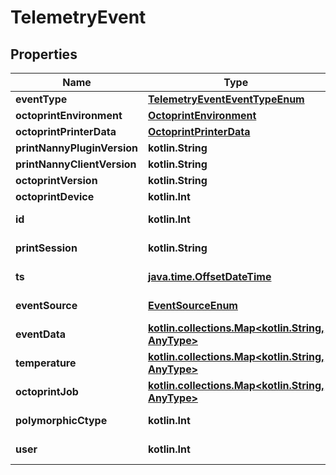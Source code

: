 
# TelemetryEvent

## Properties
Name | Type | Description | Notes
------------ | ------------- | ------------- | -------------
**eventType** | [**TelemetryEventEventTypeEnum**](TelemetryEventEventTypeEnum.md) |  | 
**octoprintEnvironment** | [**OctoprintEnvironment**](OctoprintEnvironment.md) |  | 
**octoprintPrinterData** | [**OctoprintPrinterData**](OctoprintPrinterData.md) |  | 
**printNannyPluginVersion** | **kotlin.String** |  | 
**printNannyClientVersion** | **kotlin.String** |  | 
**octoprintVersion** | **kotlin.String** |  | 
**octoprintDevice** | **kotlin.Int** |  | 
**id** | **kotlin.Int** |  |  [optional] [readonly]
**printSession** | **kotlin.String** |  |  [optional] [readonly]
**ts** | [**java.time.OffsetDateTime**](java.time.OffsetDateTime.md) |  |  [optional] [readonly]
**eventSource** | [**EventSourceEnum**](EventSourceEnum.md) |  |  [optional] [readonly]
**eventData** | [**kotlin.collections.Map&lt;kotlin.String, AnyType&gt;**](AnyType.md) |  |  [optional]
**temperature** | [**kotlin.collections.Map&lt;kotlin.String, AnyType&gt;**](AnyType.md) |  |  [optional]
**octoprintJob** | [**kotlin.collections.Map&lt;kotlin.String, AnyType&gt;**](AnyType.md) |  |  [optional]
**polymorphicCtype** | **kotlin.Int** |  |  [optional] [readonly]
**user** | **kotlin.Int** |  |  [optional] [readonly]




